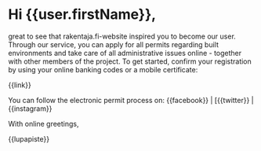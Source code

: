 # Hi {{user.firstName}},

great to see that rakentaja.fi-website inspired you to become our user. Through our service, you can apply for all permits regarding built environments and take care of all administrative issues online - together with other members of the project. To get started, confirm your registration by using your online banking codes or a mobile certificate:

{{link}}

You can follow the electronic permit process on: {{facebook}} | [{{twitter}} | {{instagram}}

With online greetings,

{{lupapiste}}